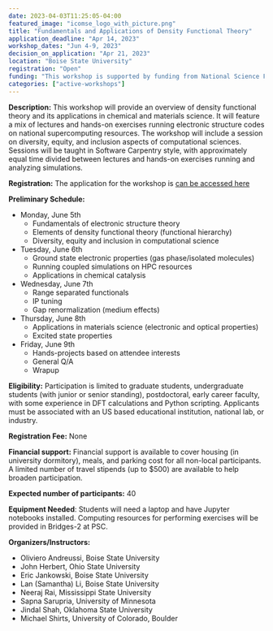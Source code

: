 ```yaml
---
date: 2023-04-03T11:25:05-04:00
featured_image: "icomse_logo_with_picture.png"
title: "Fundamentals and Applications of Density Functional Theory"
application_deadline: "Apr 14, 2023"
workshop_dates: "Jun 4-9, 2023"
decision_on_application: "Apr 21, 2023"
location: "Boise State University"
registration: "Open"
funding: "This workshop is supported by funding from National Science Foundation Office of Advanced Cyberinfrastructure"
categories: ["active-workshops"]
---
```


**Description:** This workshop will provide an overview of density functional theory and its applications in chemical and materials 
science. It will feature a mix of lectures and hands-on exercises running electronic structure codes on national supercomputing resources. 
The workshop will include a session on diversity, equity, and inclusion aspects of computational sciences. Sessions will be taught in Software 
Carpentry style, with approximately equal time divided between lectures and hands-on exercises running and analyzing simulations.

**Registration:**
The application for the workshop is [can be accessed here](https://docs.google.com/forms/d/16oWWYw9QXlGNnWaKveV81gNWUsqrxCpqUevlrlmfKtU/edit)

**Preliminary Schedule:**
- Monday, June 5th 
  - Fundamentals of electronic structure theory 
  - Elements of density functional theory (functional hierarchy) 
  - Diversity, equity and inclusion in computational science 
- Tuesday, June 6th 
  - Ground state electronic properties (gas phase/isolated molecules) 
  - Running coupled simulations on HPC resources 
  - Applications in chemical catalysis 
- Wednesday, June 7th 
  - Range separated functionals 
  - IP tuning 
  - Gap renormalization (medium effects) 
- Thursday, June 8th 
  - Applications in materials science (electronic and optical properties) 
  - Excited state properties 
- Friday, June 9th 
  - Hands-projects based on attendee interests 
  - General Q/A
  - Wrapup 

**Eligibility:** Participation is limited to graduate students, undergraduate students (with junior or senior standing), 
postdoctoral, early career faculty, with some experience in DFT calculations and Python scripting. Applicants must be 
associated with an US based educational institution, national lab, or industry. 

**Registration Fee:** None 

**Financial support:** Financial support is available to cover housing (in university dormitory), meals, and parking cost for all non-local participants. A limited number of travel stipends (up to $500) are available to help broaden participation.

**Expected number of participants:** 40

**Equipment Needed**: Students will need a laptop and have Jupyter notebooks installed. Computing resources for performing 
exercises will be provided in Bridges-2 at PSC. 

**Organizers/Instructors:** 
 - Oliviero Andreussi, Boise State University 
 - John Herbert, Ohio State University 
 - Eric Jankowski, Boise State University 
 - Lan (Samantha) Li, Boise State University 
 - Neeraj Rai, Mississippi State University 
 - Sapna Sarupria, University of Minnesota 
 - Jindal Shah, Oklahoma State University
 - Michael Shirts, University of Colorado, Boulder
